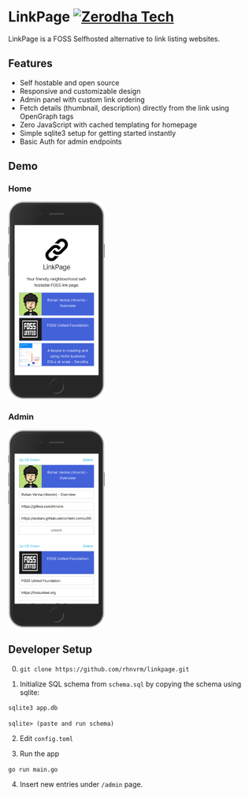 # LinkPage [![Zerodha Tech](https://zerodha.tech/static/images/github-badge.svg)](https://zerodha.tech) 

LinkPage is a FOSS Selfhosted alternative to link listing websites.

## Features

- Self hostable and open source
- Responsive and customizable design
- Admin panel with custom link ordering
- Fetch details (thumbnail, description) directly from the link using OpenGraph tags
- Zero JavaScript with cached templating for homepage
- Simple sqlite3 setup for getting started instantly
- Basic Auth for admin endpoints

## Demo

### Home 

<img src="static/demo.png" height="400" >

### Admin

<img src="static/demo_admin.png" height="400" >

## Developer Setup

0. `git clone https://github.com/rhnvrm/linkpage.git`

1. Initialize SQL schema from `schema.sql` by copying the schema using sqlite:

```
sqlite3 app.db

sqlite> (paste and run schema)
```

2. Edit `config.toml`

3. Run the app

`go run main.go`

4. Insert new entries under `/admin` page.
